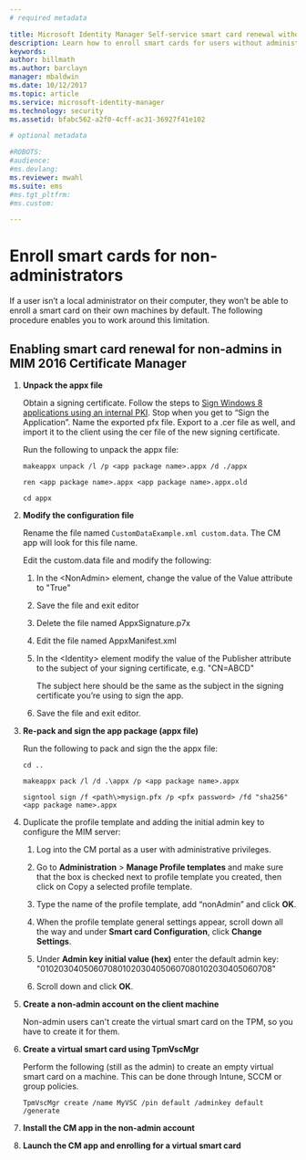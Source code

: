 ```yaml
---
# required metadata

title: Microsoft Identity Manager Self-service smart card renewal without Administrator access | Microsoft Docs
description: Learn how to enroll smart cards for users without administrator access to their machines so they can use Certificate Manager.
keywords:
author: billmath
ms.author: barclayn
manager: mbaldwin
ms.date: 10/12/2017
ms.topic: article
ms.service: microsoft-identity-manager
ms.technology: security
ms.assetid: bfabc562-a2f0-4cff-ac31-36927f41e102

# optional metadata

#ROBOTS:
#audience:
#ms.devlang:
ms.reviewer: mwahl
ms.suite: ems
#ms.tgt_pltfrm:
#ms.custom:

---
```


# Enroll smart cards for non-administrators
If a user isn’t a local administrator on their computer, they won’t be able to enroll a smart card on their own machines by default. The following procedure enables you to work around this limitation.

## Enabling smart card renewal for non-admins in MIM 2016 Certificate Manager

1.  **Unpack the appx file**

    Obtain a signing certificate. Follow the steps to [Sign Windows 8 applications using an internal PKI](http://blogs.technet.com/b/deploymentguys/archive/2013/06/14/signing-windows-8-applications-using-an-internal-pki.aspx). Stop when you get to “Sign the Application”. Name the exported pfx file. Export to a .cer file as well, and import it to the client using the cer file of the new signing certificate.

    Run the following to unpack the appx file:

    `makeappx unpack /l /p <app package name>.appx /d ./appx`

    `ren <app package name>.appx <app package name>.appx.old`

    `cd appx`

2.  **Modify the configuration file**

    Rename the file named `CustomDataExample.xml custom.data`. The CM app will look for this file name.

    Edit the custom.data file and modify the following:

    1.  In the &lt;NonAdmin&gt; element, change the value of the Value attribute to "True"

    2.  Save the file and exit editor

    3.  Delete the file named AppxSignature.p7x

    4.  Edit the file named AppxManifest.xml

    5.  In the &lt;Identity&gt; element modify the value of the Publisher attribute to the subject of your signing certificate, e.g. "CN=ABCD"

        The subject here should be the same as the subject in the signing certificate you’re using to sign the app.

    6.  Save the file and exit editor.

3.  **Re-pack and sign the app package (appx file)**

    Run the following to pack and sign the the appx file:

    `cd ..`

    `makeappx pack /l /d .\appx /p <app package name>.appx`

    `signtool sign /f <path\>mysign.pfx /p <pfx password> /fd "sha256" <app package name>.appx`

4.  Duplicate the profile template and adding the initial admin key to configure the MIM server:

    1.  Log into the CM portal as a user with administrative privileges.

    2.  Go to **Administration** &gt; **Manage Profile templates** and make sure that the box is checked next to profile template you created, then click on Copy a selected profile template.

    3.  Type the name of the profile template, add “nonAdmin” and click **OK**.

    4.  When the profile template general settings appear, scroll down all the way and under **Smart card Configuration**, click **Change Settings**.

    5.  Under **Admin key initial value (hex)** enter the default admin key: "010203040506070801020304050607080102030405060708"

    6.  Scroll down and click **OK**.

5.  **Create a non-admin account on the client machine**

    Non-admin users can't create the virtual smart card on the TPM, so you have to create it for them.

6.  **Create a virtual smart card using TpmVscMgr**

    Perform the following (still as the admin) to create an empty virtual smart card on a machine. This can be done through Intune, SCCM or group policies.

    `TpmVscMgr create /name MyVSC /pin default /adminkey default /generate`

7.  **Install the CM app in the non-admin account**

8.  **Launch the CM app and enrolling for a virtual smart card**
